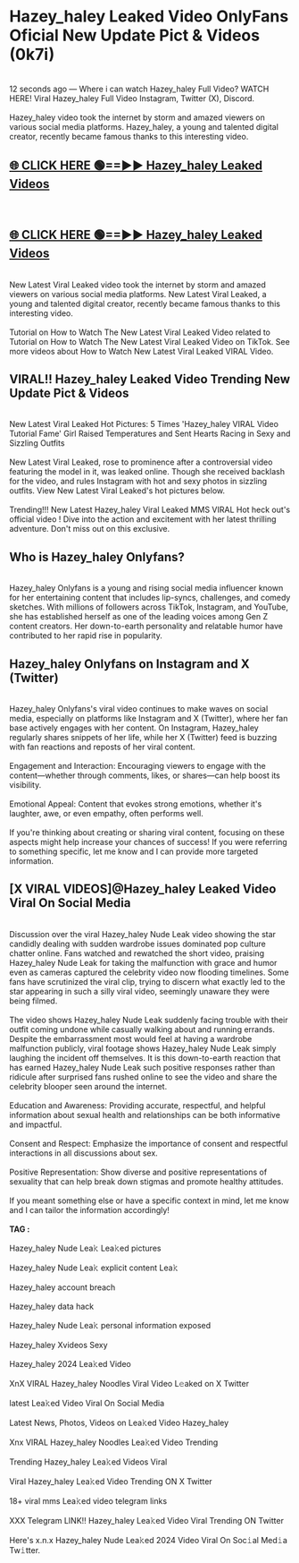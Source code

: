 # Hazey_haley Leaked Video OnlyFans Oficial New Update Pict & Videos (0k7i)
<br>
12 seconds ago — Where i can watch Hazey_haley Full Video? WATCH HERE! Viral Hazey_haley Full Video Instagram, Twitter (X), Discord.
<br><br>
Hazey_haley video took the internet by storm and amazed viewers on various social media platforms. Hazey_haley, a young and talented digital creator, recently became famous thanks to this interesting video.
<br>
<h2><a href="https://play.trustnlinepharmacy.us?title=Hazey_haley">🌐 CLICK HERE 🟢==►► Hazey_haley Leaked Videos</a></h2>
<br>
<h2><a href="https://play.trustnlinepharmacy.us?title=Hazey_haley">🌐 CLICK HERE 🟢==►► Hazey_haley Leaked Videos</a></h2>
<br>
New Latest Viral Leaked video took the internet by storm and amazed viewers on various social media platforms. New Latest Viral Leaked, a young and talented digital creator, recently became famous thanks to this interesting video.
<br><br>
Tutorial on How to Watch The New Latest Viral Leaked Video related to Tutorial on How to Watch The New Latest Viral Leaked Video on TikTok. See more videos about How to Watch New Latest Viral Leaked VIRAL Video.
<br>
<h2>VIRAL!! Hazey_haley Leaked Video Trending New Update Pict & Videos</h2>
<br>
New Latest Viral Leaked Hot Pictures: 5 Times 'Hazey_haley VIRAL Video Tutorial Fame' Girl Raised Temperatures and Sent Hearts Racing in Sexy and Sizzling Outfits
<br><br>
New Latest Viral Leaked, rose to prominence after a controversial video featuring the model in it, was leaked online. Though she received backlash for the video, and rules Instagram with hot and sexy photos in sizzling outfits. View New Latest Viral Leaked's hot pictures below.
<br><br>
Trending!!! New Latest Hazey_haley Viral Leaked MMS VIRAL Hot heck out's official video ! Dive into the action and excitement with her latest thrilling adventure. Don't miss out on this exclusive.
<br>
<h2>Who is Hazey_haley Onlyfans?</h2>
<br>
Hazey_haley Onlyfans is a young and rising social media influencer known for her entertaining content that includes lip-syncs, challenges, and comedy sketches. With millions of followers across TikTok, Instagram, and YouTube, she has established herself as one of the leading voices among Gen Z content creators. Her down-to-earth personality and relatable humor have contributed to her rapid rise in popularity.
<br>
<h2>Hazey_haley Onlyfans on Instagram and X (Twitter)</h2>
<br>
Hazey_haley Onlyfans's viral video continues to make waves on social media, especially on platforms like Instagram and X (Twitter), where her fan base actively engages with her content. On Instagram, Hazey_haley regularly shares snippets of her life, while her X (Twitter) feed is buzzing with fan reactions and reposts of her viral content.
<br><br>
Engagement and Interaction: Encouraging viewers to engage with the content—whether through comments, likes, or shares—can help boost its visibility.
<br><br>
Emotional Appeal: Content that evokes strong emotions, whether it's laughter, awe, or even empathy, often performs well.
<br><br>
If you're thinking about creating or sharing viral content, focusing on these aspects might help increase your chances of success! If you were referring to something specific, let me know and I can provide more targeted information.
<br>
<h2>[X VIRAL VIDEOS]@Hazey_haley Leaked Video Viral On Social Media</h2>
<br>
Discussion over the viral Hazey_haley Nude Leak video showing the star candidly dealing with sudden wardrobe issues dominated pop culture chatter online. Fans watched and rewatched the short video, praising Hazey_haley Nude Leak for taking the malfunction with grace and humor even as cameras captured the celebrity video now flooding timelines. Some fans have scrutinized the viral clip, trying to discern what exactly led to the star appearing in such a silly viral video, seemingly unaware they were being filmed.
<br><br>
The video shows Hazey_haley Nude Leak suddenly facing trouble with their outfit coming undone while casually walking about and running errands. Despite the embarrassment most would feel at having a wardrobe malfunction publicly, viral footage shows Hazey_haley Nude Leak simply laughing the incident off themselves. It is this down-to-earth reaction that has earned Hazey_haley Nude Leak such positive responses rather than ridicule after surprised fans rushed online to see the video and share the celebrity blooper seen around the internet.
<br><br>
Education and Awareness: Providing accurate, respectful, and helpful information about sexual health and relationships can be both informative and impactful.
<br><br>
Consent and Respect: Emphasize the importance of consent and respectful interactions in all discussions about sex.
<br><br>
Positive Representation: Show diverse and positive representations of sexuality that can help break down stigmas and promote healthy attitudes.
<br><br>
If you meant something else or have a specific context in mind, let me know and I can tailor the information accordingly!
<br><br>
<strong>TAG :</strong>
<br><br>
Hazey_haley Nude Lea𝚔 Lea𝚔ed pictures
<br><br>
Hazey_haley Nude Lea𝚔 explicit content Lea𝚔
<br><br>
Hazey_haley account breach
<br><br>
Hazey_haley data hack
<br><br>
Hazey_haley Nude Lea𝚔 personal information exposed
<br><br>
Hazey_haley Xvideos Sexy
<br><br>
Hazey_haley 2024 Lea𝚔ed Video
<br><br>
XnX VIRAL Hazey_haley Noodles Viral Video L𝚎aked on X Twitter
<br><br>
latest Lea𝚔ed Video Viral On Social Media
<br><br>
Latest News, Photos, Videos on Lea𝚔ed Video Hazey_haley
<br><br>
Xnx VIRAL Hazey_haley Noodles Lea𝚔ed Video Trending
<br><br>
Trending Hazey_haley Lea𝚔ed Videos Viral
<br><br>
Viral Hazey_haley Lea𝚔ed Video Trending ON X Twitter
<br><br>
18+ viral mms Lea𝚔ed video telegram links
<br><br>
XXX Telegram LINK!! Hazey_haley Lea𝚔ed Video Viral Trending ON Twitter
<br><br>
Here's x.n.x Hazey_haley Nude Lea𝚔ed 2024 Video Viral On Soc𝚒al Med𝚒a Tw𝚒tter.